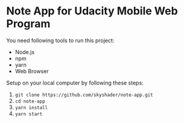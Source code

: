 # Note App for Udacity Mobile Web Program

You need following tools to run this project:
- Node.js
- npm
- yarn
- Web Browser

Setup on your local computer by following these steps:

1. `git clone https://github.com/skyshader/note-app.git`
2. `cd note-app`
3. `yarn install`
4. `yarn start`
